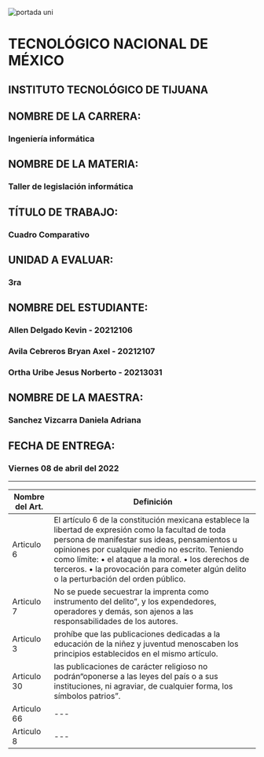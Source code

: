 ![portada uni](https://user-images.githubusercontent.com/101743883/161363304-dc9ef832-b950-4c0f-9f08-b481a8ab5f1b.png)

# TECNOLÓGICO NACIONAL DE MÉXICO
## INSTITUTO TECNOLÓGICO DE TIJUANA 
## NOMBRE DE LA CARRERA: 
### Ingeniería informática
## NOMBRE DE LA MATERIA: 
### Taller de legislación informática
## TÍTULO DE TRABAJO: 
### Cuadro Comparativo
## UNIDAD A EVALUAR: 
### 3ra
## NOMBRE DEL ESTUDIANTE: 
### Allen Delgado Kevin - 20212106
### Avila Cebreros Bryan Axel - 20212107
### Ortha Uribe Jesus Norberto - 20213031
## NOMBRE DE LA MAESTRA:
### Sanchez Vizcarra Daniela Adriana
## FECHA DE ENTREGA:
### Viernes 08 de abril del 2022
----------------------------------
| Nombre del Art. | Definición |
|--------|------------|
| Articulo 6 | El artículo 6 de la constitución mexicana establece la libertad de expresión como la facultad de toda persona de manifestar sus ideas, pensamientos u opiniones por cualquier medio no escrito. Teniendo como límite: • el ataque a la moral. • los derechos de terceros. • la provocación para cometer algún delito o la perturbación del orden público. |
| Articulo 7 | No se puede secuestrar la imprenta como instrumento del delito”, y los expendedores, operadores y demás, son ajenos a las responsabilidades de los autores. |
| Articulo 3 | prohíbe que las publicaciones dedicadas a la educación de la niñez y juventud menoscaben los principios establecidos en el mismo artículo.|
| Articulo 30 | las publicaciones de carácter religioso no podrán“oponerse a las leyes del país o a sus instituciones, ni agraviar, de cualquier forma, los símbolos patrios”.|
| Articulo 66 | --- |
| Articulo 8 | --- |